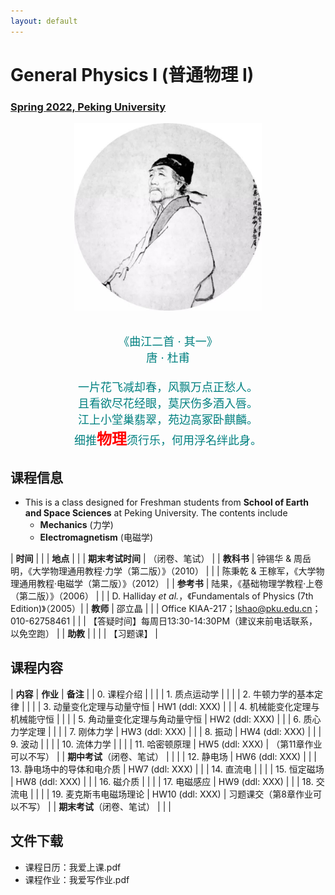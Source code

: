 ```yaml
---
layout: default
---
```


<style>
table {
  font-family: arial, sans-serif;
  border-collapse: collapse;
  width: 100%;
}

td, th {
  border: 1px solid #dddddd;
  text-align: left;
  padding: 8px;
}

tr:nth-child(odd) {
  background-color: #dddddd;
}
</style>


# <b>General Physics I (普通物理 I)</b>

### <u>Spring 2022, Peking University</u>

<div style="display: flex; justify-content: center;">
<img src="../phy20/dufu.jpeg" width="300" height="300">
</div>

<p align="center">
<font color="teal" size="4">
<br> 《曲江二首 · 其一》<br>
唐 · 杜甫 <br>
<br>
一片花飞减却春，风飘万点正愁人。 <br>
且看欲尽花经眼，莫厌伤多酒入唇。 <br>
江上小堂巢翡翠，苑边高冢卧麒麟。 <br>
细推<font color="red" size="5"><b>物理</b></font>须行乐，何用浮名绊此身。 <br>
</font>
</p>

## 课程信息

- This is a class designed for Freshman students from <b>School of Earth and Space Sciences</b> at Peking University. The contents include
  - **Mechanics** (力学)
  - **Electromagnetism** (电磁学)

| **时间** |  |
| **地点** |  |
| **期末考试时间** | （闭卷、笔试） |
| **教科书** | 钟锡华 & 周岳明，《大学物理通用教程·力学（第二版）》（2010） |
| | 陈秉乾 & 王稼军，《大学物理通用教程·电磁学（第二版）》（2012） |
| **参考书** | 陆果，《基础物理学教程·上卷（第二版）》（2006） |
| | D. Halliday *et al.*，《Fundamentals of Physics (7th Edition)》（2005）|
| **教师** | 邵立晶 | 
| | Office KIAA-217；lshao@pku.edu.cn；010-62758461 | 
| | 【答疑时间】每周日13:30-14:30PM（建议来前电话联系，以免空跑） | 
| **助教** |  |
| | 【习题课】 |

<p></p>

## 课程内容

| **内容** | **作业** | **备注** |
| 0. 课程介绍 | | |
| 1. 质点运动学 | | |
| 2. 牛顿力学的基本定律 | | |
| 3. 动量变化定理与动量守恒 | HW1 (ddl: XXX) |  |
| 4. 机械能变化定理与机械能守恒 | | |
| 5. 角动量变化定理与角动量守恒 | HW2 (ddl: XXX) |  |
| 6. 质心力学定理 | | |
| 7. 刚体力学 | HW3 (ddl: XXX) |  |
| 8. 振动 | HW4 (ddl: XXX) |  |
| 9. 波动 | |  |
| 10. 流体力学 | | |
| 11. 哈密顿原理 | HW5 (ddl: XXX) | （第11章作业可以不写） |
| **期中考试**（闭卷、笔试） |  |  |
| 12. 静电场 |  HW6 (ddl: XXX)  | |
| 13. 静电场中的导体和电介质 | HW7 (ddl: XXX) |  |
| 14. 直流电 |  |  |
| 15. 恒定磁场 | HW8 (ddl: XXX) | |
| 16. 磁介质 |  |  |
| 17. 电磁感应 | HW9 (ddl: XXX) | |
| 18. 交流电 | | |
| 19. 麦克斯韦电磁场理论 | HW10 (ddl: XXX) | 习题课交（第8章作业可以不写） |
| **期末考试**（闭卷、笔试） |  |  |

<p></p>

## 文件下载

- 课程日历：我爱上课.pdf
- 课程作业：我爱写作业.pdf

<p></p>

<script type="text/x-mathjax-config">
  MathJax.Hub.Config({
    tex2jax: {
      inlineMath: [ ['$','$'] ],
      processEscapes: true
    }
  });
</script>
<script type="text/javascript" src="https://cdn.mathjax.org/mathjax/latest/MathJax.js?config=TeX-AMS-MML_HTMLorMML">
</script>

